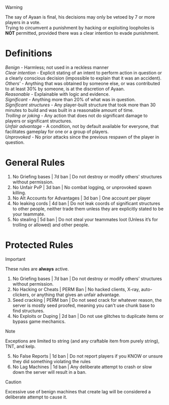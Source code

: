 > [!WARNING]
> The say of Ayaan is final, his decisions may only be vetoed by 7 or more players in a vote.\
> Trying to circumvent a punishment by hacking or exploiting loopholes is **NOT** permitted, provided there was a clear intention to evade punishment.
# Definitions
*Benign* - Harmless; not used in a reckless manner\
*Clear intention* - Explicit stating of an intent to perform action in question or a clearly conscious decision (impossible to explain that it was an accident).\
*Others'* - Anything that was obtained by someone else, or was contributed to at least 30% by someone, is at the discretion of Ayaan.\
*Reasonable* - Explainable with logic and evidence.\
*Significant* - Anything more than 20% of what was in question.\
*Significant structures* - Any player-built structure that took more than 30 minutes to build and was built in a reasonable amount of time.\
*Trolling or joking* - Any action that does not do significant damage to players or significant structures.\
*Unfair advantage* - A condition, not by default available for everyone, that facilitates gameplay for one or a group of players.\
*Unprovoked* - No prior attacks since the previous respawn of the player in question.
# General Rules
1. No Griefing bases | 7d ban | Do not destroy or modify others' structures without permission.
2. No Unfair PvP | 3d ban | No combat logging, or unprovoked spawn killing.
3. No Alt Accounts for Advantages | 3d ban | One account per player
4. No leaking cords | 4d ban | Do not leak coords of significant structures to other people, neither trade them unless they are explicitly stated to be your teammate.
5. No stealing | 5d ban | Do not steal your teammates loot (Unless it’s for trolling or allowed) and other people.
# Protected Rules
> [!IMPORTANT]
> These rules are **always** active.
1. No Griefing bases | 7d ban | Do not destroy or modify others' structures without permission.
2. No Hacking or Cheats | PERM Ban | No hacked clients, X-ray, auto-clickers, or anything that gives an unfair advantage.
3. Seed cracking | PERM ban | Do not seed crack for whatever reason, the server is mostly seed proofed, meaning you can't use chunk base to find structures.
4. No Exploits or Duping | 2d ban | Do not use glitches to duplicate items or bypass game mechanics.
> [!NOTE]
> Exceptions are limited to string (and any craftable item from purely string), TNT, and kelp.
5. No False Reports | 1d ban | Do not report players if you KNOW or unsure they did something violating the rules
6. No Lag Machines | 1d ban | Any deliberate attempt to crash or slow down the server will result in a ban.
> [!CAUTION]
> Excessive use of benign machines that create lag will be considered a deliberate attempt to cause it.

